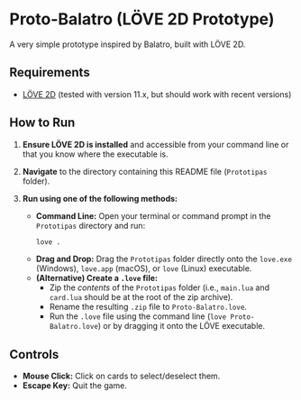 # Proto-Balatro (LÖVE 2D Prototype)

A very simple prototype inspired by Balatro, built with LÖVE 2D.

## Requirements

- [LÖVE 2D](https://love2d.org/) (tested with version 11.x, but should work with recent versions)

## How to Run

1.  **Ensure LÖVE 2D is installed** and accessible from your command line or that you know where the executable is.

2.  **Navigate** to the directory containing this README file (`Prototipas` folder).

3.  **Run using one of the following methods:**
    *   **Command Line:** Open your terminal or command prompt in the `Prototipas` directory and run:
        ```bash
        love .
        ```
    *   **Drag and Drop:** Drag the `Prototipas` folder directly onto the `love.exe` (Windows), `love.app` (macOS), or `love` (Linux) executable.
    *   **(Alternative) Create a `.love` file:**
        *   Zip the *contents* of the `Prototipas` folder (i.e., `main.lua` and `card.lua` should be at the root of the zip archive).
        *   Rename the resulting `.zip` file to `Proto-Balatro.love`.
        *   Run the `.love` file using the command line (`love Proto-Balatro.love`) or by dragging it onto the LÖVE executable.

## Controls

-   **Mouse Click:** Click on cards to select/deselect them.
-   **Escape Key:** Quit the game. 